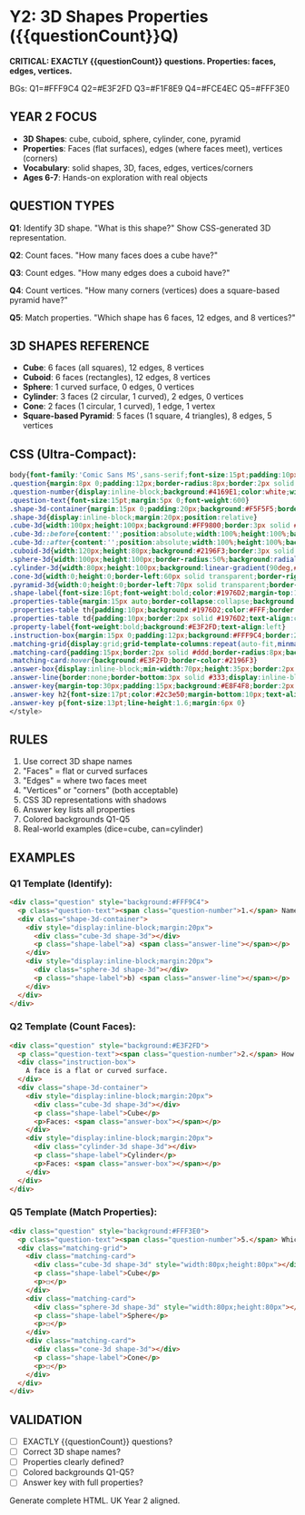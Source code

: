 # Y2: 3D Shapes Properties ({{questionCount}}Q)

**CRITICAL: EXACTLY {{questionCount}} questions. Properties: faces, edges, vertices.**

BGs: Q1=#FFF9C4 Q2=#E3F2FD Q3=#F1F8E9 Q4=#FCE4EC Q5=#FFF3E0

## YEAR 2 FOCUS
- **3D Shapes**: cube, cuboid, sphere, cylinder, cone, pyramid
- **Properties**: Faces (flat surfaces), edges (where faces meet), vertices (corners)
- **Vocabulary**: solid shapes, 3D, faces, edges, vertices/corners
- **Ages 6-7**: Hands-on exploration with real objects

## QUESTION TYPES

**Q1**: Identify 3D shape. "What is this shape?" Show CSS-generated 3D representation.

**Q2**: Count faces. "How many faces does a cube have?"

**Q3**: Count edges. "How many edges does a cuboid have?"

**Q4**: Count vertices. "How many corners (vertices) does a square-based pyramid have?"

**Q5**: Match properties. "Which shape has 6 faces, 12 edges, and 8 vertices?"

## 3D SHAPES REFERENCE
- **Cube**: 6 faces (all squares), 12 edges, 8 vertices
- **Cuboid**: 6 faces (rectangles), 12 edges, 8 vertices
- **Sphere**: 1 curved surface, 0 edges, 0 vertices
- **Cylinder**: 3 faces (2 circular, 1 curved), 2 edges, 0 vertices
- **Cone**: 2 faces (1 circular, 1 curved), 1 edge, 1 vertex
- **Square-based Pyramid**: 5 faces (1 square, 4 triangles), 8 edges, 5 vertices

## CSS (Ultra-Compact):
```css
body{font-family:'Comic Sans MS',sans-serif;font-size:15pt;padding:10px;line-height:1.4}
.question{margin:8px 0;padding:12px;border-radius:8px;border:2px solid #ddd}
.question-number{display:inline-block;background:#4169E1;color:white;width:30px;height:30px;line-height:30px;text-align:center;border-radius:50%;margin-right:8px;font-weight:bold;font-size:14pt}
.question-text{font-size:15pt;margin:5px 0;font-weight:600}
.shape-3d-container{margin:15px 0;padding:20px;background:#F5F5F5;border-radius:8px;text-align:center}
.shape-3d{display:inline-block;margin:20px;position:relative}
.cube-3d{width:100px;height:100px;background:#FF9800;border:3px solid #F57C00;position:relative;transform:perspective(500px) rotateX(-15deg) rotateY(20deg);box-shadow:10px 10px 20px rgba(0,0,0,0.3)}
.cube-3d::before{content:'';position:absolute;width:100%;height:100%;background:#F57C00;top:-20px;left:0;transform:skewY(30deg);transform-origin:left}
.cube-3d::after{content:'';position:absolute;width:100%;height:100%;background:#E65100;right:-20px;top:0;transform:skewX(30deg);transform-origin:top}
.cuboid-3d{width:120px;height:80px;background:#2196F3;border:3px solid #1976D2;position:relative;transform:perspective(500px) rotateX(-15deg) rotateY(20deg);box-shadow:10px 10px 20px rgba(0,0,0,0.3)}
.sphere-3d{width:100px;height:100px;border-radius:50%;background:radial-gradient(circle at 30% 30%,#4CAF50,#2E7D32);border:3px solid #1B5E20;box-shadow:10px 10px 20px rgba(0,0,0,0.3)}
.cylinder-3d{width:80px;height:100px;background:linear-gradient(90deg,#9C27B0,#7B1FA2,#9C27B0);border:3px solid #7B1FA2;border-radius:40px/10px;position:relative;box-shadow:10px 10px 20px rgba(0,0,0,0.3)}
.cone-3d{width:0;height:0;border-left:60px solid transparent;border-right:60px solid transparent;border-bottom:120px solid #F44336;position:relative;filter:drop-shadow(5px 5px 10px rgba(0,0,0,0.3))}
.pyramid-3d{width:0;height:0;border-left:70px solid transparent;border-right:70px solid transparent;border-bottom:100px solid #FF5722;position:relative;filter:drop-shadow(5px 5px 10px rgba(0,0,0,0.3))}
.shape-label{font-size:16pt;font-weight:bold;color:#1976D2;margin-top:15px}
.properties-table{margin:15px auto;border-collapse:collapse;background:#FFF;max-width:400px}
.properties-table th{padding:10px;background:#1976D2;color:#FFF;border:2px solid #0D47A1;font-size:14pt}
.properties-table td{padding:10px;border:2px solid #1976D2;text-align:center;font-size:15pt}
.property-label{font-weight:bold;background:#E3F2FD;text-align:left}
.instruction-box{margin:15px 0;padding:12px;background:#FFF9C4;border:2px dashed #FF9800;border-radius:8px;font-size:15pt;font-weight:600}
.matching-grid{display:grid;grid-template-columns:repeat(auto-fit,minmax(150px,1fr));gap:15px;margin:15px 0}
.matching-card{padding:15px;border:2px solid #ddd;border-radius:8px;background:#FFF;text-align:center}
.matching-card:hover{background:#E3F2FD;border-color:#2196F3}
.answer-box{display:inline-block;min-width:70px;height:35px;border:2px solid #333;border-radius:5px;background:#FFF;vertical-align:middle;margin:0 5px}
.answer-line{border:none;border-bottom:3px solid #333;display:inline-block;min-width:100px;margin:0 5px;background:transparent}
.answer-key{margin-top:30px;padding:15px;background:#E8F4F8;border:2px solid #4169E1;border-radius:8px;page-break-before:always}
.answer-key h2{font-size:17pt;color:#2c3e50;margin-bottom:10px;text-align:center}
.answer-key p{font-size:13pt;line-height:1.6;margin:6px 0}
</style>
```

## RULES

1. Use correct 3D shape names
2. "Faces" = flat or curved surfaces
3. "Edges" = where two faces meet
4. "Vertices" or "corners" (both acceptable)
5. CSS 3D representations with shadows
6. Answer key lists all properties
7. Colored backgrounds Q1-Q5
8. Real-world examples (dice=cube, can=cylinder)

## EXAMPLES

### Q1 Template (Identify):
```html
<div class="question" style="background:#FFF9C4">
  <p class="question-text"><span class="question-number">1.</span> Name these 3D shapes:</p>
  <div class="shape-3d-container">
    <div style="display:inline-block;margin:20px">
      <div class="cube-3d shape-3d"></div>
      <p class="shape-label">a) <span class="answer-line"></span></p>
    </div>
    <div style="display:inline-block;margin:20px">
      <div class="sphere-3d shape-3d"></div>
      <p class="shape-label">b) <span class="answer-line"></span></p>
    </div>
  </div>
</div>
```

### Q2 Template (Count Faces):
```html
<div class="question" style="background:#E3F2FD">
  <p class="question-text"><span class="question-number">2.</span> How many faces does each shape have?</p>
  <div class="instruction-box">
    A face is a flat or curved surface.
  </div>
  <div class="shape-3d-container">
    <div style="display:inline-block;margin:20px">
      <div class="cube-3d shape-3d"></div>
      <p class="shape-label">Cube</p>
      <p>Faces: <span class="answer-box"></span></p>
    </div>
    <div style="display:inline-block;margin:20px">
      <div class="cylinder-3d shape-3d"></div>
      <p class="shape-label">Cylinder</p>
      <p>Faces: <span class="answer-box"></span></p>
    </div>
  </div>
</div>
```

### Q5 Template (Match Properties):
```html
<div class="question" style="background:#FFF3E0">
  <p class="question-text"><span class="question-number">5.</span> Which shape has 6 faces, 12 edges, and 8 vertices?</p>
  <div class="matching-grid">
    <div class="matching-card">
      <div class="cube-3d shape-3d" style="width:80px;height:80px"></div>
      <p class="shape-label">Cube</p>
      <p>☐</p>
    </div>
    <div class="matching-card">
      <div class="sphere-3d shape-3d" style="width:80px;height:80px"></div>
      <p class="shape-label">Sphere</p>
      <p>☐</p>
    </div>
    <div class="matching-card">
      <div class="cone-3d shape-3d"></div>
      <p class="shape-label">Cone</p>
      <p>☐</p>
    </div>
  </div>
</div>
```

## VALIDATION

- [ ] EXACTLY {{questionCount}} questions?
- [ ] Correct 3D shape names?
- [ ] Properties clearly defined?
- [ ] Colored backgrounds Q1-Q5?
- [ ] Answer key with full properties?

Generate complete HTML. UK Year 2 aligned.
